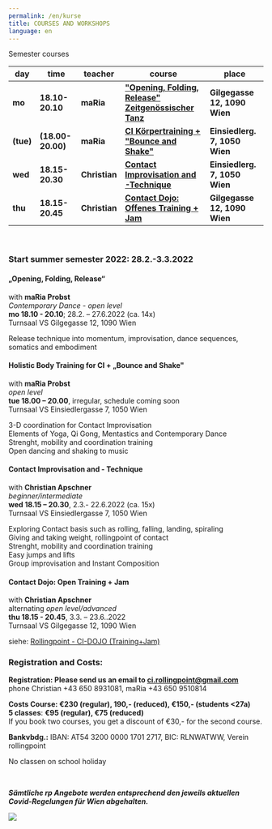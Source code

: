 ```yaml
---
permalink: /en/kurse
title: COURSES AND WORKSHOPS
language: en
---
```

Semester courses

| day       | time              | teacher       | course                                                       | place                         |
| --------- | ----------------- | ------------- | ------------------------------------------------------------ | ----------------------------- |
| **mo**    | **18.10-20.10**   | **maRia**     | **["Opening, Folding, Release" Zeitgenössischer Tanz](#mo)** | **Gilgegasse 12, 1090 Wien**  |
| **(tue)** | **(18.00-20.00)** | **maRia**     | **[CI Körpertraining + "Bounce and Shake"](#di)**            | **Einsiedlerg. 7, 1050 Wien** |
| **wed**   | **18.15-20.30**   | **Christian** | **[Contact Improvisation and -Technique](#mi)**              | **Einsiedlerg. 7, 1050 Wien** |
| **thu**   | **18.15-20.45**   | **Christian** | **[Contact Dojo: Offenes Training + Jam](#do)**              | **Gilgegasse 12, 1090 Wien**  |

&nbsp;

### Start summer semester 2022: 28.2.-3.3.2022

<div class="named-anchor" id="mo"></div>

#### „Opening, Folding, Release“

with **maRia Probst**\
*Contemporary Dance* - *open level*\
**mo 18.10 - 20.10**; 28.2. – 27.6.2022 (ca. 14x)\
Turnsaal VS Gilgegasse 12, 1090 Wien

Release technique into momentum, improvisation, dance sequences, somatics and embodiment

<div class="named-anchor" id="di"></div>

#### Holistic Body Training for CI + „Bounce and Shake"

with **maRia Probst**\
*open level*\
**tue 18.00 – 20.00**, irregular, schedule coming soon\
Turnsaal VS Einsiedlergasse 7, 1050 Wien

3-D coordination for Contact Improvisation\
Elements of Yoga, Qi Gong, Mentastics and Contemporary Dance\
Strenght, mobility and coordination training\
Open dancing and shaking to music

<div class="named-anchor" id="mi"></div>

#### Contact Improvisation and - Technique

with **Christian Apschner**\
*beginner/intermediate*\
**wed 18.15 – 20.30**, 2.3.- 22.6.2022 (ca. 15x)\
Turnsaal VS Einsiedlergasse 7, 1050 Wien

Exploring Contact basis such as rolling, falling, landing, spiraling\
Giving and taking weight, rollingpoint of contact\
Strenght, mobility and coordination training\
Easy jumps and lifts\
Group improvisation and Instant Composition





#### Contact Dojo: Open Training + Jam

with **Christian Apschner**\
alternating *open level/advanced*\
**thu 18.15 - 20.45**, 3.3. – 23.6..2022\
Turnsaal VS Gilgegasse 12, 1090 Wien

siehe: [Rollingpoint - CI-DOJO (Training+Jam)](/dojo)

### Registration and Costs:

**Registration: Please send us an email to ci.rollingpoint@gmail.com**\
phone Christian +43 650 8931081, maRia +43 650 9510814

**Costs Course: €230 (regular), 190,- (reduced), €150,- (students <27a)**\
**5 classes**: **€95 (regular), €75 (reduced)**\
If you book two courses, you get a discount of €30,- for the second course.

**Bankvbdg.:** IBAN: AT54 3200 0000 1701 2717, BIC: RLNWATWW, Verein rollingpoint

No classen on school holiday

&nbsp;

***Sämtliche rp Angebote werden entsprechend den jeweils aktuellen Covid-Regelungen für Wien abgehalten.***

![](/assets/uploads/img_0197.jpg)